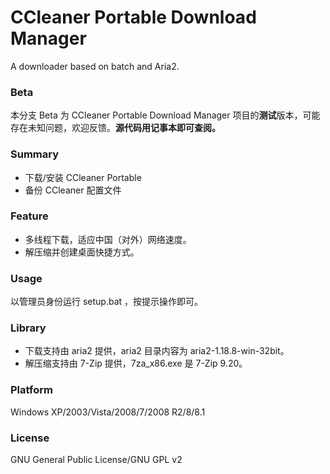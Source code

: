 ﻿CCleaner Portable Download Manager
=====
A downloader based on batch and Aria2.

### Beta
本分支 Beta 为 CCleaner Portable Download Manager 项目的**测试**版本，可能存在未知问题，欢迎反馈。**源代码用记事本即可查阅。**

### Summary
* 下载/安装 CCleaner Portable
* 备份 CCleaner 配置文件

### Feature
* 多线程下载，适应中国（对外）网络速度。
* 解压缩并创建桌面快捷方式。

### Usage
以管理员身份运行 setup.bat ，按提示操作即可。

### Library
* 下载支持由 aria2 提供，aria2 目录内容为 aria2-1.18.8-win-32bit。
* 解压缩支持由 7-Zip 提供，7za_x86.exe 是 7-Zip 9.20。

### Platform
Windows XP/2003/Vista/2008/7/2008 R2/8/8.1

### License
GNU General Public License/GNU GPL v2
